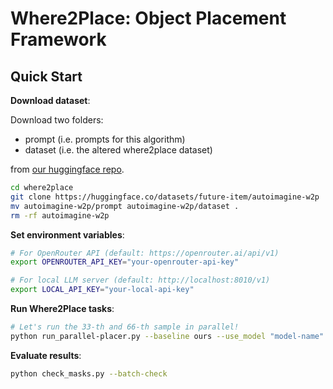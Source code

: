 # Where2Place: Object Placement Framework

## Quick Start

**Download dataset**:

Download two folders:

- prompt (i.e. prompts for this algorithm)
- dataset (i.e. the altered where2place dataset)

from [our huggingface repo](https://huggingface.co/datasets/future-item/autoimagine-w2p).

```bash
cd where2place
git clone https://huggingface.co/datasets/future-item/autoimagine-w2p
mv autoimagine-w2p/prompt autoimagine-w2p/dataset .
rm -rf autoimagine-w2p
```

**Set environment variables**:

```bash
# For OpenRouter API (default: https://openrouter.ai/api/v1)
export OPENROUTER_API_KEY="your-openrouter-api-key"

# For local LLM server (default: http://localhost:8010/v1)
export LOCAL_API_KEY="your-local-api-key"
```

**Run Where2Place tasks**:
```bash
# Let's run the 33-th and 66-th sample in parallel!
python run_parallel-placer.py --baseline ours --use_model "model-name" --workers 2 --specify-id 33 66 # Run the entire dataset one by one
```

**Evaluate results**:
```bash
python check_masks.py --batch-check
```

